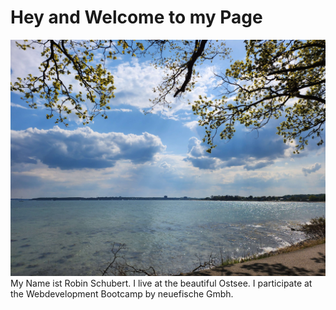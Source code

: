 # Hey and Welcome to my Page
![Starnde](Strande)
My Name ist Robin Schubert.
I live at the beautiful Ostsee.
I participate at the Webdevelopment Bootcamp by neuefische Gmbh.
